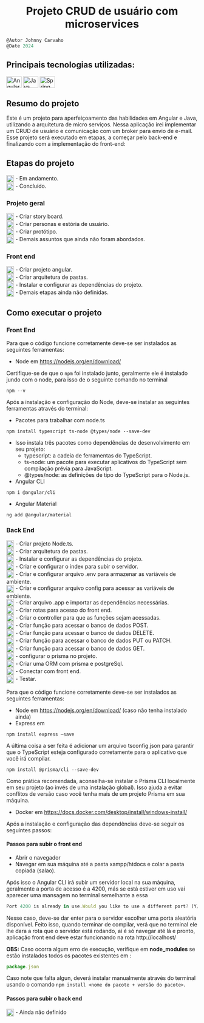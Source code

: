 <h1 align="center">
    Projeto CRUD de usuário com microservices
</h1>

```javascript
@Autor Johnny Carvaho
@Date 2024
```

## Principais tecnologias utilizadas: <br/>
<p>
  <img align="center" alt="Angular" height="30" width="40" src="https://cdn.jsdelivr.net/gh/devicons/devicon/icons/angularjs/angularjs-original.svg" />
  <img align="center" alt="Java" height="30" width="40" src="https://cdn.jsdelivr.net/gh/devicons/devicon/icons/java/java-original-wordmark.svg" />
  <img align="center" alt="Spring" height="30" width="40" src="https://cdn.jsdelivr.net/gh/devicons/devicon/icons/spring/spring-original-wordmark.svg" />
</p>

## Resumo do projeto

Este é um projeto para aperfeiçoamento das habilidades em Angular e Java, utilizando a arquitetura de micro serviços. Nessa aplicação irei implementar um CRUD de usuário e comunicação com um broker para envio de e-mail.
Esse projeto será executado em etapas, a começar pelo back-end e finalizando com a implementação do front-end:

## Etapas do projeto
####
<img align="center" height="20" width="20" src="./front-end/assets/img/icons/loading.gif"> - Em andamento. <br>
<img align="center" height="20" width="20" src="./front-end/assets/img/icons/ok.png"> - Concluído.

### Projeto geral
<img align="center" height="20" width="20" src="./front-end/src/assets/icons/ok.png"> - Criar story board.<br>
<img align="center" height="20" width="20" src="./front-end/src/assets/icons/ok.png"> - Criar personas e estória de usuário.<br>
<img align="center" height="20" width="20" src="./front-end/src/assets/icons/ok.png"> - Criar protótipo.<br>
<img align="center" height="20" width="20" src="./front-end/src/assets/icons/loading.gif"> - Demais assuntos que ainda não foram abordados.<br>

### Front end
<img align="center" height="20" width="20" src="./front-end/src/assets/icons/ok.png"> - Criar projeto angular.<br>
<img align="center" height="20" width="20" src="./front-end/src/assets/icons/loading.gif"> - Criar arquitetura de pastas.<br>
<img align="center" height="20" width="20" src="./front-end/src/assets/icons/loading.gif"> - Instalar e configurar as dependências do projeto.<br>
<img align="center" height="20" width="20" src="./front-end/src/assets/icons/loading.gif"> - Demais etapas ainda não definidas.<br>


## Como executar o projeto

### Front End
Para que o código funcione corretamente deve-se ser instalados as seguintes ferramentas:
- Node em <a>https://nodejs.org/en/download/</a>

Certifique-se de que o ```npm``` foi instalado junto, geralmente ele é instalado jundo com o node, para isso de o seguinte comando no terminal
````
npm --v
````
Após a instalação e configuração do Node, deve-se instalar as seguintes ferramentas através do terminal:

- Pacotes para trabalhar com node.ts 
````
npm install typescript ts-node @types/node --save-dev
````
  - Isso instala três pacotes como dependências de desenvolvimento em seu projeto: 
    - typescript: a cadeia de ferramentas do TypeScript.
    - ts-node: um pacote para executar aplicativos do TypeScript sem compilação prévia para JavaScript.
    - @types/node: as definições de tipo do TypeScript para o Node.js.
- Angular CLI 
```
npm i @angular/cli
```
- Angular Material 
```
ng add @angular/material
```

### Back End
<img align="center" height="20" width="20" src="./front-end/assets/img/icons/ok.png"> - Criar projeto Node.ts.<br>
<img align="center" height="20" width="20" src="./front-end/assets/img/icons/ok.png"> - Criar arquitetura de pastas.<br>
<img align="center" height="20" width="20" src="./front-end/assets/img/icons/ok.png"> - Instalar e configurar as dependências do projeto.<br>
<img align="center" height="20" width="20" src="./front-end/assets/img/icons/ok.png"> - Criar e configurar o index para subir o servidor.<br>
<img align="center" height="20" width="20" src="./front-end/assets/img/icons/ok.png"> - Criar e configurar arquivo .env para armazenar as variáveis de ambiente.<br>
<img align="center" height="20" width="20" src="./front-end/assets/img/icons/ok.png"> - Criar e configurar arquivo config para acessar as variáveis de embiente.<br>
<img align="center" height="20" width="20" src="./front-end/assets/img/icons/ok.png"> - Criar arquivo .app e importar as dependências necessárias.<br>
<img align="center" height="20" width="20" src="./front-end/assets/img/icons/ok.png"> - Criar rotas para acesso do front end.<br>
<img align="center" height="20" width="20" src="./front-end/assets/img/icons/ok.png"> - Criar o controller para que as funções sejam acessadas.<br>
<img align="center" height="20" width="20" src="./front-end/assets/img/icons/loading.gif"> - Criar função para acessar o banco de dados POST.<br>
<img align="center" height="20" width="20" src="./front-end/assets/img/icons/loading.gif"> - Criar função para acessar o banco de dados DELETE.<br>
<img align="center" height="20" width="20" src="./front-end/assets/img/icons/loading.gif"> - Criar função para acessar o banco de dados PUT ou PATCH.<br>
<img align="center" height="20" width="20" src="./front-end/assets/img/icons/loading.gif"> - Criar função para acessar o banco de dados GET.<br>
<img align="center" height="20" width="20" src="./front-end/assets/img/icons/loading.gif"> - configurar o prisma no projeto.<br>
<img align="center" height="20" width="20" src="./front-end/assets/img/icons/loading.gif"> - Criar uma ORM com prisma e postgreSql.<br>
<img align="center" height="20" width="20" src="./front-end/assets/img/icons/loading.gif"> - Conectar com front end.<br>
<img align="center" height="20" width="20" src="./front-end/assets/img/icons/loading.gif"> - Testar.<br>

Para que o código funcione corretamente deve-se ser instalados as seguintes ferramentas:

- Node em <a>https://nodejs.org/en/download/</a> (caso não tenha instalado ainda)
- Express em 
````
npm install express –save
````
A última coisa a ser feita é adicionar um arquivo tsconfig.json para garantir que o TypeScript esteja configurado corretamente para o aplicativo que você irá compilar.
````
npm install @prisma/cli --save-dev
````
Como prática recomendada, aconselha-se instalar o Prisma CLI localmente em seu projeto (ao invés de uma instalação global). Isso ajuda a evitar conflitos de versão caso você tenha mais de um projeto Prisma em sua máquina.
- Docker em <a>https://docs.docker.com/desktop/install/windows-install/</a>

Após a instalação e configuração das dependências deve-se seguir os seguintes passos:

 #### Passos para subir o front end
 - Abrir o navegador 
 - Navegar em sua máquina até a pasta xampp/htdocs e colar a pasta copiada (salao).

Após isso o Angular CLI irá subir um servidor local na sua máquina, geralmente a porta de acesso é a 4200, más se está estiver em uso vai aparecer uma mansagem no terminal semelhante a essa
```javascript
Port 4200 is already in use.Would you like to use a different port? (Y/n) 
```
Nesse caso, deve-se dar enter para o servidor escolher uma porta aleatória disponível. Feito isso, quando terminar de compilar, verá que no terminal ele lhe dara a rota que o servidor
está rodando, aí é só navegar até lá e pronto, aplicação front end deve estar funcionando na rota http://localhost/<porta-selecionada>

**OBS:**
Caso ocorra algum erro de execução, verifique em **node_modules** se estão instalados todos os pacotes 
existentes em :
```javascript 
package.json
```
Caso note que falta algun, deverá instalar manualmente através do terminal usando o comando ```npm install <nome do pacote + versão do pacote>```.


 #### Passos para subir o back end
<img align="center" height="20" width="20" src="./front-end/assets/img/icons/loading.gif"> - Ainda não definido
